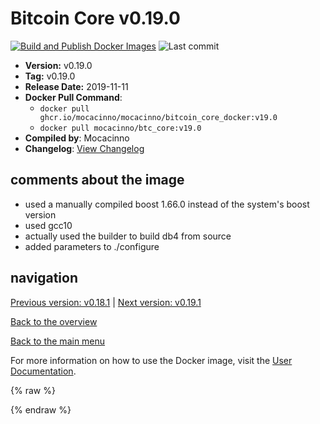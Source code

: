 # Bitcoin Core v0.19.0

[![Build and Publish Docker Images](https://github.com/mocacinno/bitcoin_core_docker/actions/workflows/build-and-publish.yml/badge.svg?branch=v19.0)](https://github.com/mocacinno/bitcoin_core_docker/actions/workflows/build-and-publish.yml)
![Last commit](https://badgen.net/github/last-commit/mocacinno/bitcoin_core_docker/v19.0)

- **Version:** v0.19.0
- **Tag:** v0.19.0
- **Release Date:** 2019-11-11
- **Docker Pull Command**:
  - `docker pull ghcr.io/mocacinno/mocacinno/bitcoin_core_docker:v19.0`
  - `docker pull mocacinno/btc_core:v19.0`
- **Compiled by**: Mocacinno
- **Changelog**: [View Changelog](https://github.com/bitcoin/bitcoin/blob/v0.19.0/doc/release-notes.md)

## comments about the image

- used a manually compiled boost 1.66.0 instead of the system's boost version
- used gcc10
- actually used the builder to build db4 from source
- added parameters to ./configure

## navigation

[Previous version: v0.18.1](./v18.1.md) | [Next version: v0.19.1](./v19.1.md)

[Back to the overview](./Readme.md)

[Back to the main menu](../Readme.md)

For more information on how to use the Docker image, visit the [User Documentation](../userdocs/Readme.md).

<!-- Google tag (gtag.js) -->
{% raw %}
<script async src="https://www.googletagmanager.com/gtag/js?id=G-BPC6NC6FF9"></script>
<script>
  window.dataLayer = window.dataLayer || [];
  function gtag(){dataLayer.push(arguments);}
  gtag('js', new Date());
  gtag('config', 'G-BPC6NC6FF9');
</script>
{% endraw %}
